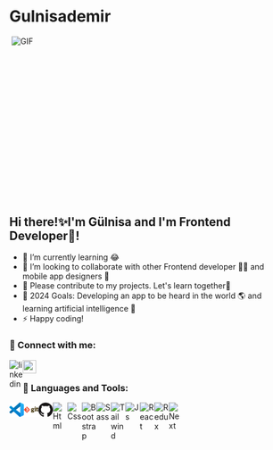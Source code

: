 # Gulnisademir

<img align="right" alt="GIF" src="https://github.com/abhisheknaiidu/abhisheknaiidu/blob/master/code.gif?raw=true" width="500" height="320" />

## Hi there!✨I'm Gülnisa and I'm Frontend Developer🚀!
- 🌱 I’m currently learning 😂
- 👯 I’m looking to collaborate with other Frontend developer 👩‍💻 and mobile app designers 🎨
- 🤔 Please contribute to my projects. Let's learn together🚀
- 🥅 2024 Goals: Developing an app to be heard in the world 🌎 and learning artificial intelligence 🤖
- ⚡ Happy coding!

### 📩 Connect with me:

[<img align="left" alt="linkedin" width="24px" src="https://upload.wikimedia.org/wikipedia/commons/thumb/c/ca/LinkedIn_logo_initials.png/480px-LinkedIn_logo_initials.png" />][linkedin]
[<img align="left" height="24" width="24" src="https://cdn.pixabay.com/photo/2021/06/15/12/17/instagram-6338401_1280.png" />][instagram]


<br />

[instagram]: https://www.instagram.com/gulnisademir
[linkedin]: https://www.linkedin.com/in/gulnisademir/

### 🔧 Languages and Tools:

[<img align="left" alt="Visual Studio Code" width="26px" src="https://raw.githubusercontent.com/github/explore/80688e429a7d4ef2fca1e82350fe8e3517d3494d/topics/visual-studio-code/visual-studio-code.png" />][vsCode]
[<img align="left" alt="Git" width="26px" src="https://raw.githubusercontent.com/github/explore/80688e429a7d4ef2fca1e82350fe8e3517d3494d/topics/git/git.png" />][git]
[<img align="left" alt="GitHub" width="26px" src="https://raw.githubusercontent.com/github/explore/78df643247d429f6cc873026c0622819ad797942/topics/github/github.png" />][github]
[<img align="left" alt="Html" width="26px" src="https://cdn.icon-icons.com/icons2/2107/PNG/512/file_type_html_icon_130541.png" />][html]
[<img align="left" alt="Css" width="26px" src="https://upload.wikimedia.org/wikipedia/commons/thumb/6/62/CSS3_logo.svg/800px-CSS3_logo.svg.png" />][css]
[<img align="left" alt="Bootstrap" width="26px" src="https://upload.wikimedia.org/wikipedia/commons/thumb/b/b2/Bootstrap_logo.svg/800px-Bootstrap_logo.svg.png" />][bootstrap]
[<img align="left" alt="Sass" width="26px" src="https://upload.wikimedia.org/wikipedia/commons/thumb/9/96/Sass_Logo_Color.svg/2560px-Sass_Logo_Color.svg.png" />][sass]
[<img align="left" alt="Tailwind" width="26px" src="https://seeklogo.com/images/T/tailwind-css-logo-5AD4175897-seeklogo.com.png" />][tailwind]
[<img align="left" alt="Js" width="26px" src="https://www.freepnglogos.com/uploads/javascript-png/javascript-logo-transparent-logo-javascript-images-3.png" />][js]
[<img align="left" alt="React" width="26px" src="https://upload.wikimedia.org/wikipedia/commons/thumb/a/a7/React-icon.svg/2300px-React-icon.svg.png" />][react]
[<img align="left" alt="Redux" width="26px" src="https://e7.pngegg.com/pngimages/669/447/png-clipart-redux-react-javascript-freecodecamp-npm-others-miscellaneous-purple-thumbnail.png" />][redux]
[<img align="left" alt="Next" width="26px" src="https://static-00.iconduck.com/assets.00/nextjs-icon-2048x1234-pqycciiu.png" />][next]
<br />

[vsCode]: https://code.visualstudio.com/
[git]: https://git-scm.com/
[github]: https://github.com/gulnisademir
[html]: https://www.w3schools.com/html/html_intro.asp
[css]: https://www.w3schools.com/css/css_intro.asp
[bootstrap]: https://getbootstrap.com/
[sass]: https://sass-lang.com/
[tailwind]: https://tailwindcss.com/
[js]: https://developer.mozilla.org/en-US/docs/Web/JavaScript
[react]: https://react.dev/
[redux]: https://redux.js.org/
[next]: [https://redux.js.org/](https://nextjs.org/)https://nextjs.org/
<br />
<br />
